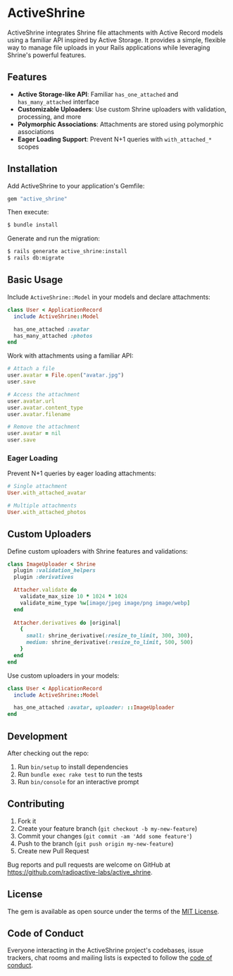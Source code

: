 # ActiveShrine

ActiveShrine integrates Shrine file attachments with Active Record models using a familiar API inspired by Active Storage. It provides a simple, flexible way to manage file uploads in your Rails applications while leveraging Shrine's powerful features.

## Features

- **Active Storage-like API**: Familiar `has_one_attached` and `has_many_attached` interface
- **Customizable Uploaders**: Use custom Shrine uploaders with validation, processing, and more
- **Polymorphic Associations**: Attachments are stored using polymorphic associations
- **Eager Loading Support**: Prevent N+1 queries with `with_attached_*` scopes

## Installation

Add ActiveShrine to your application's Gemfile:

```ruby
gem "active_shrine"
```

Then execute:

```bash
$ bundle install
```

Generate and run the migration:

```bash
$ rails generate active_shrine:install
$ rails db:migrate
```

## Basic Usage

Include `ActiveShrine::Model` in your models and declare attachments:

```ruby
class User < ApplicationRecord
  include ActiveShrine::Model

  has_one_attached :avatar
  has_many_attached :photos
end
```

Work with attachments using a familiar API:

```ruby
# Attach a file
user.avatar = File.open("avatar.jpg")
user.save

# Access the attachment
user.avatar.url
user.avatar.content_type
user.avatar.filename

# Remove the attachment
user.avatar = nil
user.save
```

### Eager Loading

Prevent N+1 queries by eager loading attachments:

```ruby
# Single attachment
User.with_attached_avatar

# Multiple attachments
User.with_attached_photos
```

## Custom Uploaders

Define custom uploaders with Shrine features and validations:

```ruby
class ImageUploader < Shrine
  plugin :validation_helpers
  plugin :derivatives

  Attacher.validate do
    validate_max_size 10 * 1024 * 1024
    validate_mime_type %w[image/jpeg image/png image/webp]
  end
  
  Attacher.derivatives do |original|
    {
      small: shrine_derivative(:resize_to_limit, 300, 300),
      medium: shrine_derivative(:resize_to_limit, 500, 500)
    }
  end
end
```

Use custom uploaders in your models:

```ruby
class User < ApplicationRecord
  include ActiveShrine::Model

  has_one_attached :avatar, uploader: ::ImageUploader
end
```

## Development

After checking out the repo:

1. Run `bin/setup` to install dependencies
2. Run `bundle exec rake test` to run the tests
3. Run `bin/console` for an interactive prompt

## Contributing

1. Fork it
2. Create your feature branch (`git checkout -b my-new-feature`)
3. Commit your changes (`git commit -am 'Add some feature'`)
4. Push to the branch (`git push origin my-new-feature`)
5. Create new Pull Request

Bug reports and pull requests are welcome on GitHub at https://github.com/radioactive-labs/active_shrine.

## License

The gem is available as open source under the terms of the [MIT License](https://opensource.org/licenses/MIT).

## Code of Conduct

Everyone interacting in the ActiveShrine project's codebases, issue trackers, chat rooms and mailing lists is expected to follow the [code of conduct](https://github.com/[USERNAME]/active_shrine/blob/main/CODE_OF_CONDUCT.md).
